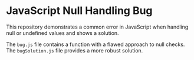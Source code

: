 # JavaScript Null Handling Bug

This repository demonstrates a common error in JavaScript when handling null or undefined values and shows a solution.

The `bug.js` file contains a function with a flawed approach to null checks. The `bugSolution.js` file provides a more robust solution.